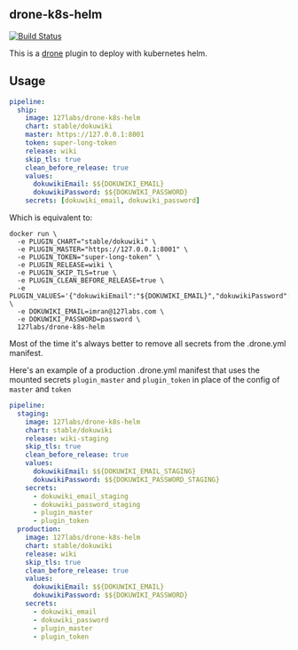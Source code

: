 ## drone-k8s-helm

[![Build Status](https://drone.127labs.com/api/badges/127labs/drone-k8s-helm/status.svg)](https://drone.127labs.com/127labs/drone-k8s-helm)

This is a [drone](https://github.com/drone/drone) plugin to deploy with kubernetes helm.

## Usage

```yaml
pipeline:
  ship:
    image: 127labs/drone-k8s-helm
    chart: stable/dokuwiki
    master: https://127.0.0.1:8001
    token: super-long-token
    release: wiki
    skip_tls: true
    clean_before_release: true
    values:
      dokuwikiEmail: $${DOKUWIKI_EMAIL}
      dokuwikiPassword: $${DOKUWIKI_PASSWORD}
    secrets: [dokuwiki_email, dokuwiki_password]
```

Which is equivalent to:

```shell
docker run \
  -e PLUGIN_CHART="stable/dokuwiki" \
  -e PLUGIN_MASTER="https://127.0.0.1:8001" \
  -e PLUGIN_TOKEN="super-long-token" \
  -e PLUGIN_RELEASE=wiki \
  -e PLUGIN_SKIP_TLS=true \
  -e PLUGIN_CLEAN_BEFORE_RELEASE=true \
  -e PLUGIN_VALUES='{"dokuwikiEmail":"${DOKUWIKI_EMAIL}","dokuwikiPassword":"${DOKUWIKI_PASSWORD}"}' \
  -e DOKUWIKI_EMAIL=imran@127labs.com \
  -e DOKUWIKI_PASSWORD=password \
  127labs/drone-k8s-helm
```

Most of the time it's always better to remove all secrets from the .drone.yml manifest.

Here's an example of a production .drone.yml manifest that uses the mounted secrets `plugin_master` and `plugin_token` in place of the config of `master` and `token`

```yaml
pipeline:
  staging:
    image: 127labs/drone-k8s-helm
    chart: stable/dokuwiki
    release: wiki-staging
    skip_tls: true
    clean_before_release: true
    values:
      dokuwikiEmail: $${DOKUWIKI_EMAIL_STAGING}
      dokuwikiPassword: $${DOKUWIKI_PASSWORD_STAGING}
    secrets:
      - dokuwiki_email_staging
      - dokuwiki_password_staging
      - plugin_master
      - plugin_token
  production:
    image: 127labs/drone-k8s-helm
    chart: stable/dokuwiki
    release: wiki
    skip_tls: true
    clean_before_release: true
    values:
      dokuwikiEmail: $${DOKUWIKI_EMAIL}
      dokuwikiPassword: $${DOKUWIKI_PASSWORD}
    secrets:
      - dokuwiki_email
      - dokuwiki_password
      - plugin_master
      - plugin_token
```
